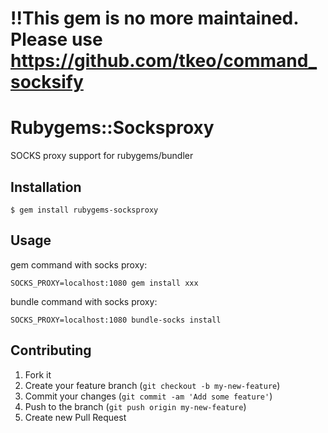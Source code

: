 # !!This gem is no more maintained. Please use https://github.com/tkeo/command_socksify

# Rubygems::Socksproxy

SOCKS proxy support for rubygems/bundler

## Installation

    $ gem install rubygems-socksproxy

## Usage

gem command with socks proxy:

    SOCKS_PROXY=localhost:1080 gem install xxx


bundle command with socks proxy:

    SOCKS_PROXY=localhost:1080 bundle-socks install


## Contributing

1. Fork it
2. Create your feature branch (`git checkout -b my-new-feature`)
3. Commit your changes (`git commit -am 'Add some feature'`)
4. Push to the branch (`git push origin my-new-feature`)
5. Create new Pull Request
